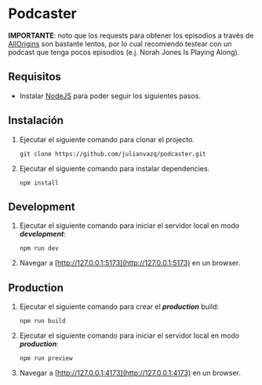 # Podcaster

**IMPORTANTE**: noto que los requests para obtener los episodios a través de [AllOrigins](https://allorigins.win/) son bastante lentos, por lo cual recomiendo testear con un podcast que tenga pocos episodios (e.j. Norah Jones Is Playing Along).

## Requisitos

- Instalar [NodeJS](https://nodejs.org/en/) para poder seguir los siguientes pasos.

## Instalación

1. Ejecutar el siguiente comando para clonar el projecto.

    `git clone https://github.com/julianvazq/podcaster.git`

2. Ejecutar el siguiente comando para instalar dependencies.

    `npm install`

## Development

1. Ejecutar el siguiente comando para iniciar el servidor local en modo **_development_**:

    `npm run dev`

2. Navegar a [http://127.0.0.1:5173](http://127.0.0.1:5173) en un browser.

## Production

1. Ejecutar el siguiente comando para crear el **_production_** build:

    `npm run build`

2. Ejecutar el siguiente comando para iniciar el servidor local en modo **_production_**:

    `npm run preview`
    
3. Navegar a [http://127.0.0.1:4173](http://127.0.0.1:4173) en un browser.
